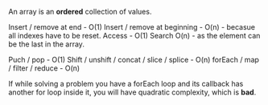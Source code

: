 An array is an __ordered__ collection of values.

Insert / remove at end - O(1)
Insert / remove at beginning - O(n) - becasue all indexes have to be reset.
Access - O(1)
Search O(n) - as the element can be the last in the array.

Puch / pop - O(1)
Shift / unshift / concat / slice / splice - O(n)
forEach / map / filter / reduce - O(n)

If while solving a problem you have a forEach loop and its callback has another
for loop inside it, you will have quadratic complexity, which is __bad__.